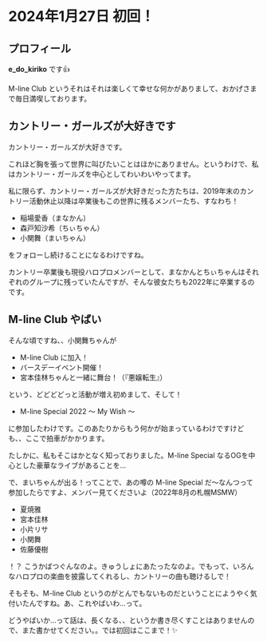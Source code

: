 # 2024年1月27日 初回！

## プロフィール

**e_do_kiriko** です👍

M-line Club というそれはそれは楽しくて幸せな何かがありまして、おかげさまで毎日満喫しております。

## カントリー・ガールズが大好きです

カントリー・ガールズが大好きです。

これほど胸を張って世界に叫びたいことはほかにありません。というわけで、私はカントリー・ガールズを中心としてわいわいやってます。

私に限らず、カントリー・ガールズが大好きだった方たちは、2019年末のカントリー活動休止以降は卒業後もこの世界に残るメンバーたち、すなわち！

* 稲場愛香（まなかん）
* 森戸知沙希（ちぃちゃん）
* 小関舞（まいちゃん）

をフォローし続けることになるわけですね。

カントリー卒業後も現役ハロプロメンバーとして、まなかんとちぃちゃんはそれぞれのグループに残っていたんですが、そんな彼女たちも2022年に卒業するのです。

## M-line Club やばい

そんな頃ですね、、小関舞ちゃんが

* M-line Club に加入！
* バースデーイベント開催！
* 宮本佳林ちゃんと一緒に舞台！（『悪嬢転生』）

という、どどどどっと活動が増え初めまして、そして！

* M-line Special 2022 ～ My Wish ～

に参加したわけです。このあたりからもう何かが始まっているわけですけども、、ここで拍車がかかります。

たしかに、私もそこはかとなく知っておりました。M-line Special なるOGを中心とした豪華なライブがあることを…

で、まいちゃんが出る！ってことで、あの噂の M-line Special だ～なんつって参加したらですよ、メンバー見てくださいよ（2022年8月の札幌MSMW）

* 夏焼雅
* 宮本佳林
* 小片リサ
* 小関舞
* 佐藤優樹

！？ こうかばつぐんなのよ。きゅうしょにあたったなのよ。でもって、いろんなハロプロの楽曲を披露してくれるし、カントリーの曲も聴けるしで！

そもそも、M-line Club というのがとんでもないものだということにようやく気付いたんですね。あ、これやばいわ…って。

どうやばいか…って話は、長くなる、、というか書き尽くすことはありませんので、また書かせてください。。では初回はここまで！✨